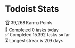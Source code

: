 
# Todoist Stats

<!-- TODO-IST:START -->
🏆  39,268 Karma Points           
🌸  Completed 0 tasks today           
✅  Completed 15,392 tasks so far           
⏳  Longest streak is 209 days
<!-- TODO-IST:END -->
